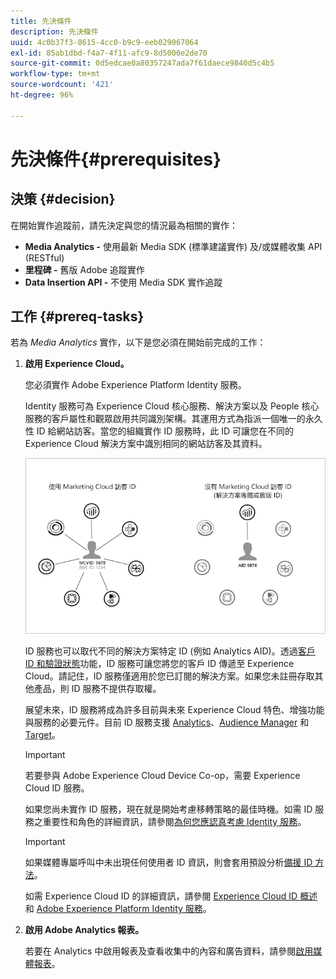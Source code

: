 ```yaml
---
title: 先決條件
description: 先決條件
uuid: 4c0b37f3-8615-4cc0-b9c9-eeb029067064
exl-id: 85ab1dbd-f4a7-4f11-afc9-8d5000e2de70
source-git-commit: 0d5edcae0a80357247ada7f61daece9840d5c4b5
workflow-type: tm+mt
source-wordcount: '421'
ht-degree: 96%

---
```


# 先決條件{#prerequisites}

## 決策 {#decision}

在開始實作追蹤前，請先決定與您的情況最為相關的實作：

* **Media Analytics -** 使用最新 Media SDK (標準建議實作) 及/或媒體收集 API (RESTful)
* **里程碑 -** 舊版 Adobe 追蹤實作
* **Data Insertion API -** 不使用 Media SDK 實作追蹤

## 工作 {#prereq-tasks}

若為 *Media Analytics* 實作，以下是您必須在開始前完成的工作：

1. **啟用 Experience Cloud。**

   您必須實作 Adobe Experience Platform Identity 服務。

    Identity 服務可為 Experience Cloud 核心服務、解決方案以及 People 核心服務的客戶屬性和觀眾啟用共同識別架構。其運用方式為指派一個唯一的永久性 ID 給網站訪客。當您的組織實作 ID 服務時，此 ID 可讓您在不同的 Experience Cloud 解決方案中識別相同的網站訪客及其資料。

   ![](assets/mc_id_service_graphic.png)

   ID 服務也可以取代不同的解決方案特定 ID (例如 Analytics AID)。透過[客戶 ID 和驗證狀態](https://experienceleague.adobe.com/docs/id-service/using/reference/authenticated-state.html)功能，ID 服務可讓您將您的客戶 ID 傳遞至 Experience Cloud。請記住，ID 服務僅適用於您已訂閱的解決方案。如果您未註冊存取其他產品，則 ID 服務不提供存取權。

   展望未來，ID 服務將成為許多目前與未來 Experience Cloud 特色、增強功能與服務的必要元件。目前 ID 服務支援 [Analytics](https://www.adobe.com/tw/marketing-cloud/web-analytics.html)、[Audience Manager](https://www.adobe.com/tw/marketing-cloud/data-management-platform.html) 和 [Target](https://www.adobe.com/tw/marketing-cloud/testing-targeting.html)。

   >[!IMPORTANT]
   >
   >若要參與 Adobe Experience Cloud Device Co-op，需要 Experience Cloud ID 服務。

   如果您尚未實作 ID 服務，現在就是開始考慮移轉策略的最佳時機。如需 ID 服務之重要性和角色的詳細資訊，請參閱[為何您應認真考慮 Identity 服務](https://theblog.adobe.com/why-new-adobe-marketing-cloud-id-service-should-be-on-your-radar/)。

   >[!IMPORTANT]
   >
   >如果媒體專屬呼叫中未出現任何使用者 ID 資訊，則會套用預設分析[備援 ID 方法](https://docs-author.corp.adobe.com/content/help/en/analytics/implementation/javascript-implementation/unique-visitors/visid-fallback.html)。

   如需 Experience Cloud ID 的詳細資訊，請參閱 [Experience Cloud ID 概述](https://experienceleague.adobe.com/docs/id-service/using/intro/overview.html)和 [Adobe Experience Platform Identity 服務](https://docs.adobe.com/content/help/zh-Hant/id-service/using/home.html)。

1. **啟用 Adobe Analytics 報表。**

   若要在 Analytics 中啟用報表及查看收集中的內容和廣告資料，請參閱[啟用媒體報表](/help/media-reports/media-reports-enable.md)。
